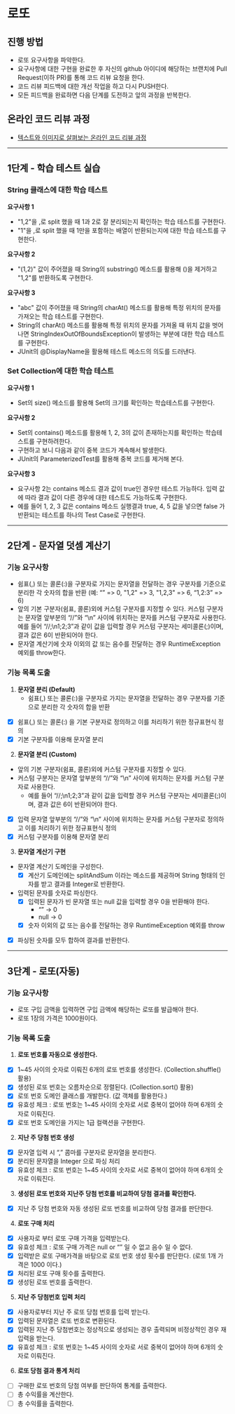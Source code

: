 # 로또
## 진행 방법
* 로또 요구사항을 파악한다.
* 요구사항에 대한 구현을 완료한 후 자신의 github 아이디에 해당하는 브랜치에 Pull Request(이하 PR)를 통해 코드 리뷰 요청을 한다.
* 코드 리뷰 피드백에 대한 개선 작업을 하고 다시 PUSH한다.
* 모든 피드백을 완료하면 다음 단계를 도전하고 앞의 과정을 반복한다.

## 온라인 코드 리뷰 과정
* [텍스트와 이미지로 살펴보는 온라인 코드 리뷰 과정](https://github.com/next-step/nextstep-docs/tree/master/codereview)

---

## 1단계 - 학습 테스트 실습
### String 클래스에 대한 학습 테스트
**요구사항 1**
- "1,2"을 ,로 split 했을 때 1과 2로 잘 분리되는지 확인하는 학습 테스트를 구현한다.
- "1"을 ,로 split 했을 때 1만을 포함하는 배열이 반환되는지에 대한 학습 테스트를 구현한다.

**요구사항 2**
- "(1,2)" 값이 주어졌을 때 String의 substring() 메소드를 활용해 ()을 제거하고 "1,2"를 반환하도록 구현한다.

**요구사항 3**
- "abc" 값이 주어졌을 때 String의 charAt() 메소드를 활용해 특정 위치의 문자를 가져오는 학습 테스트를 구현한다. 
- String의 charAt() 메소드를 활용해 특정 위치의 문자를 가져올 때 위치 값을 벗어나면 StringIndexOutOfBoundsException이 발생하는 부분에 대한 학습 테스트를 구현한다. 
- JUnit의 @DisplayName을 활용해 테스트 메소드의 의도를 드러낸다.

### Set Collection에 대한 학습 테스트
**요구사항 1**
- Set의 size() 메소드를 활용해 Set의 크기를 확인하는 학습테스트를 구현한다.

**요구사항 2**
- Set의 contains() 메소드를 활용해 1, 2, 3의 값이 존재하는지를 확인하는 학습테스트를 구현하려한다. 
- 구현하고 보니 다음과 같이 중복 코드가 계속해서 발생한다. 
- JUnit의 ParameterizedTest를 활용해 중복 코드를 제거해 본다.

**요구사항 3**
- 요구사항 2는 contains 메소드 결과 값이 true인 경우만 테스트 가능하다. 입력 값에 따라 결과 값이 다른 경우에 대한 테스트도 가능하도록 구현한다. 
- 예를 들어 1, 2, 3 값은 contains 메소드 실행결과 true, 4, 5 값을 넣으면 false 가 반환되는 테스트를 하나의 Test Case로 구현한다.


---

## 2단계 - 문자열 덧셈 계산기
### 기능 요구사항
- 쉼표(,) 또는 콜론(:)을 구분자로 가지는 문자열을 전달하는 경우 구분자를 기준으로 분리한 각 숫자의 합을 반환 (예: “” => 0, "1,2" => 3, "1,2,3" => 6, “1,2:3” => 6)
- 앞의 기본 구분자(쉼표, 콜론)외에 커스텀 구분자를 지정할 수 있다. 커스텀 구분자는 문자열 앞부분의 “//”와 “\n” 사이에 위치하는 문자를 커스텀 구분자로 사용한다. 예를 들어 “//;\n1;2;3”과 같이 값을 입력할 경우 커스텀 구분자는 세미콜론(;)이며, 결과 값은 6이 반환되어야 한다. 
- 문자열 계산기에 숫자 이외의 값 또는 음수를 전달하는 경우 RuntimeException 예외를 throw한다.

### 기능 목록 도출
1. **문자열 분리 (Default)**
    - 쉼표(,) 또는 콜론(:)을 구분자로 가지는 문자열을 전달하는 경우 구분자를 기준으로 분리한 각 숫자의 합을 반환
- [X]  쉼표(,) 또는 콜론(:) 을 기본 구분자로 정의하고 이를 처리하기 위한 정규표현식 정의
- [X]  기본 구분자를 이용해 문자열 분리

2. **문자열 분리 (Custom)**
- 앞의 기본 구분자(쉼표, 콜론)외에 커스텀 구분자를 지정할 수 있다.
- 커스텀 구분자는 문자열 앞부분의 “//”와 “\n” 사이에 위치하는 문자를 커스텀 구분자로 사용한다.
    - 예를 들어 “//;\n1;2;3”과 같이 값을 입력할 경우 커스텀 구분자는 세미콜론(;)이며, 결과 값은 6이 반환되어야 한다.
- [X]  입력 문자열 앞부분의 “//”와 “\n” 사이에 위치하는 문자를 커스텀 구분자로 정의하고 이를 처리하기 위한 정규표현식 정의
- [X]  커스텀 구분자를 이용해 문자열 분리

3. **문자열 계산기 구현**
- 문자열 계산기 도메인을 구성한다.
    - [X] 계산기 도메인에는 splitAndSum 이라는 메소드를 제공하며 String 형태의 인자를 받고 결과를 Integer로 반환한다.
- 입력된 문자를 숫자로 파싱한다.
    - [X] 입력된 문자가 빈 문자열 또는 null 값을 입력할 경우 0을 반환해야 한다.
        - “” → 0
        - null → 0
    - [X] 숫자 이외의 값 또는 음수를 전달하는 경우 RuntimeException 예외를 throw
- [X] 파싱된 숫자를 모두 합하여 결과를 반환한다.

---

## 3단계 - 로또(자동)
### 기능 요구사항
- 로또 구입 금액을 입력하면 구입 금액에 해당하는 로또를 발급해야 한다.
- 로또 1장의 가격은 1000원이다.

### 기능 목록 도출
1. **로또 번호를 자동으로 생성한다.**
- [X]  1~45 사이의 숫자로 이뤄진 6개의 로또 번호를 생성한다.  (Collection.shuffle() 활용)
- [X]  생성된 로또 번호는 오름차순으로 정렬된다. (Collection.sort() 활용)
- [X]  로또 번호 도메인 클래스를 개발한다. (값 객체를 활용한다.)
- [X]  유효성 체크 : 로또 번호는 1~45 사이의 숫자로 서로 중복이 없어야 하며 6개의 숫자로 이뤄진다.
- [X] 로또 번호 도메인을 가지는 1급 컬랙션을 구현한다.

2. **지난 주 당첨 번호 생성**
- [X]  문자열 입력 시 “,” 콤마를 구분자로 문자열을 분리한다.
- [X]  분리된 문자열을 Integer 으로 파싱 처리
- [X]  유효성 체크 : 로또 번호는 1~45 사이의 숫자로 서로 중복이 없어야 하며 6개의 숫자로 이뤄진다.

3. **생성된 로또 번호와 지난주 당첨 번호를 비교하여 당첨 결과를 확인한다.**
- [X]  지난 주 당첨 번호와 자동 생성된 로또 번호를 비교하여 당첨 결과를 판단한다.

4. **로또 구매 처리**
- [X]  사용자로 부터 로또 구매 가격을 입력받는다.
- [X]  유효성 체크 : 로또 구매 가격은 null or “” 일 수 없고 음수 일 수 없다.
- [X]  입력받은 로또 구매가격을 바탕으로 로또 번호 생성 횟수를 판단한다. (로또 1개 가격은 1000 이다.)
- [X]  처리된 로또 구매 횟수를 출력한다.
- [X]  생성된 로또 번호를 출력한다.

5. **지난 주 당첨번호 입력 처리**
- [X]  사용자로부터 지난 주 로또 당첨 번호를 입력 받는다.
- [X] 입력된 문자열은 로또 번호로 변환된다.
- [X] 입력된 지난 주 당첨번호는 정상적으로 생성되는 경우 출력되며 비정상적인 경우 재입력을 받는다.
- [X] 유효성 체크 : 로또 번호는 1~45 사이의 숫자로 서로 중복이 없어야 하며 6개의 숫자로 이뤄진다.

6. **로또 당첨 결과 통계 처리**
- [ ]  구매한 로또 번호의 당첨 여부를 판단하여 통계를 출력한다.
- [ ]  총 수익률을 계산한다.
- [ ]  총 수익률을 출력한다.